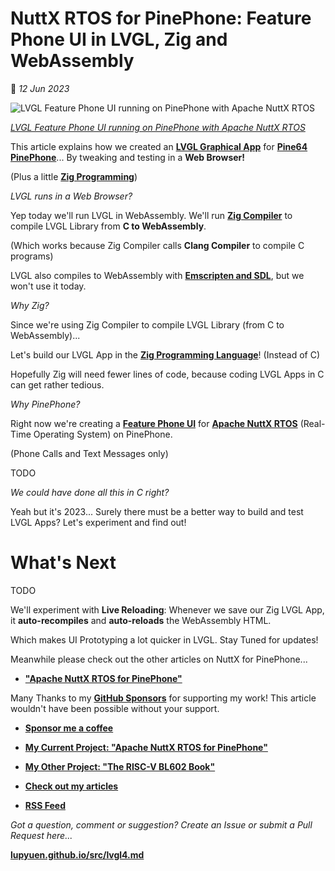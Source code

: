 # NuttX RTOS for PinePhone: Feature Phone UI in LVGL, Zig and WebAssembly

📝 _12 Jun 2023_

![LVGL Feature Phone UI running on PinePhone with Apache NuttX RTOS](https://lupyuen.github.io/images/lvgl4-title.jpg)

[_LVGL Feature Phone UI running on PinePhone with Apache NuttX RTOS_](https://lupyuen.github.io/pinephone-lvgl-zig/feature-phone.html)

This article explains how we created an [__LVGL Graphical App__](https://docs.lvgl.io/master/index.html) for [__Pine64 PinePhone__](https://wiki.pine64.org/index.php/PinePhone)... By tweaking and testing in a __Web Browser!__

(Plus a little [__Zig Programming__](https://ziglang.org))

_LVGL runs in a Web Browser?_

Yep today we'll run LVGL in WebAssembly. We'll run [__Zig Compiler__](https://ziglang.org) to compile LVGL Library from __C to WebAssembly__.

(Which works because Zig Compiler calls __Clang Compiler__ to compile C programs)

LVGL also compiles to WebAssembly with [__Emscripten and SDL__](https://github.com/lvgl/lv_web_emscripten), but we won't use it today.

_Why Zig?_

Since we're using Zig Compiler to compile LVGL Library (from C to WebAssembly)...

Let's build our LVGL App in the [__Zig Programming Language__](https://ziglang.org)! (Instead of C)

Hopefully Zig will need fewer lines of code, because coding LVGL Apps in C can get rather tedious.

_Why PinePhone?_

Right now we're creating a [__Feature Phone UI__](https://lupyuen.github.io/articles/usb2#pinephone--nuttx--feature-phone) for [__Apache NuttX RTOS__](https://lupyuen.github.io/articles/what) (Real-Time Operating System) on PinePhone.

(Phone Calls and Text Messages only)

TODO

_We could have done all this in C right?_

Yeah but it's 2023... Surely there must be a better way to build and test LVGL Apps? Let's experiment and find out!

# What's Next

TODO

We'll experiment with __Live Reloading__: Whenever we save our Zig LVGL App, it __auto-recompiles__ and __auto-reloads__ the WebAssembly HTML.

Which makes UI Prototyping a lot quicker in LVGL. Stay Tuned for updates!

Meanwhile please check out the other articles on NuttX for PinePhone...

-   [__"Apache NuttX RTOS for PinePhone"__](https://github.com/lupyuen/pinephone-nuttx)

Many Thanks to my [__GitHub Sponsors__](https://github.com/sponsors/lupyuen) for supporting my work! This article wouldn't have been possible without your support.

-   [__Sponsor me a coffee__](https://github.com/sponsors/lupyuen)

-   [__My Current Project: "Apache NuttX RTOS for PinePhone"__](https://github.com/lupyuen/pinephone-nuttx)

-   [__My Other Project: "The RISC-V BL602 Book"__](https://lupyuen.github.io/articles/book)

-   [__Check out my articles__](https://lupyuen.github.io)

-   [__RSS Feed__](https://lupyuen.github.io/rss.xml)

_Got a question, comment or suggestion? Create an Issue or submit a Pull Request here..._

[__lupyuen.github.io/src/lvgl4.md__](https://github.com/lupyuen/lupyuen.github.io/blob/master/src/lvgl4.md)
